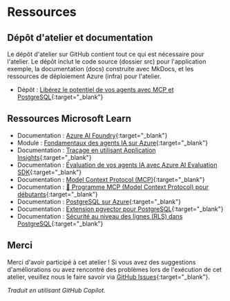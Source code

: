 # Ressources

## Dépôt d'atelier et documentation

Le dépôt d'atelier sur GitHub contient tout ce qui est nécessaire pour l'atelier. Le dépôt inclut le code source (dossier src) pour l'application exemple, la documentation (docs) construite avec MkDocs, et les ressources de déploiement Azure (infra) pour l'atelier.

* Dépôt : [Libérez le potentiel de vos agents avec MCP et PostgreSQL](https://github.com/microsoft/aitour26-WRK540-unlock-your-agents-potential-with-model-context-protocol){:target="_blank"}

## Ressources Microsoft Learn

* Documentation : [Azure AI Foundry](https://learn.microsoft.com/azure/ai-foundry/){:target="_blank"}
* Module : [Fondamentaux des agents IA sur Azure](https://learn.microsoft.com/training/modules/ai-agent-fundamentals/){:target="_blank"}
* Documentation : [Traçage en utilisant Application Insights](https://learn.microsoft.com/azure/ai-services/agents/concepts/tracing){:target="_blank"}
* Documentation : [Évaluation de vos agents IA avec Azure AI Evaluation SDK](https://learn.microsoft.com/azure/ai-foundry/how-to/develop/agent-evaluate-sdk){:target="_blank"}
* Documentation : [Model Context Protocol (MCP)](https://learn.microsoft.com/azure/developer/azure-mcp-server/){:target="_blank"}
* Documentation : [🚀 Programme MCP (Model Context Protocol) pour débutants](https://github.com/microsoft/mcp-for-beginners/tree/main){:target="_blank"}
* Documentation : [PostgreSQL sur Azure](https://learn.microsoft.com/azure/postgresql/){:target="_blank"}
* Documentation : [Extension pgvector pour PostgreSQL](https://learn.microsoft.com/azure/postgresql/flexible-server/how-to-use-pgvector){:target="_blank"}
* Documentation : [Sécurité au niveau des lignes (RLS) dans PostgreSQL](https://learn.microsoft.com/azure/postgresql/flexible-server/security-access-control#row-level-security){:target="_blank"}

## Merci

Merci d'avoir participé à cet atelier ! Si vous avez des suggestions d'améliorations ou avez rencontré des problèmes lors de l'exécution de cet atelier, veuillez nous le faire savoir via [GitHub Issues](https://github.com/microsoft/aitour26-WRK540-unlock-your-agents-potential-with-model-context-protocol/issues){:target="_blank"}.

*Traduit en utilisant GitHub Copilot.*

